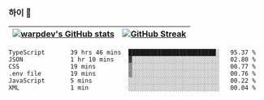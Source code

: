 
### 하이 👋
[![warpdev's GitHub stats](https://github-readme-stats.vercel.app/api?username=warpdev&show_icons=true&theme=vue-dark)](#) |[![GitHub Streak](https://github-readme-streak-stats.herokuapp.com/?user=warpdev&theme=dark)](#)
--- | --- |
<!--START_SECTION:waka-->

```text
TypeScript       39 hrs 46 mins  ████████████████████████░   95.37 %
JSON             1 hr 10 mins    ▓░░░░░░░░░░░░░░░░░░░░░░░░   02.80 %
CSS              19 mins         ▒░░░░░░░░░░░░░░░░░░░░░░░░   00.77 %
.env file        19 mins         ▒░░░░░░░░░░░░░░░░░░░░░░░░   00.76 %
JavaScript       5 mins          ░░░░░░░░░░░░░░░░░░░░░░░░░   00.22 %
XML              1 min           ░░░░░░░░░░░░░░░░░░░░░░░░░   00.04 %
```

<!--END_SECTION:waka-->

<!--
**warpdev/warpdev** is a ✨ _special_ ✨ repository because its `README.md` (this file) appears on your GitHub profile.

Here are some ideas to get you started:

- 🔭 I’m currently working on ...
- 🌱 I’m currently learning ...
- 👯 I’m looking to collaborate on ...
- 🤔 I’m looking for help with ...
- 💬 Ask me about ...
- 📫 How to reach me: ...
- 😄 Pronouns: ...
- ⚡ Fun fact: ...
-->
